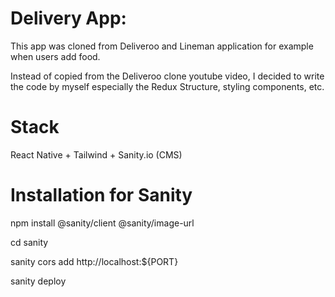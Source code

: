 # Delivery App:
This app was cloned from Deliveroo and Lineman application for example when users add food.

Instead of copied from the Deliveroo clone youtube video, I decided to write the code by myself especially the Redux Structure, styling components, etc.

# Stack
React Native + Tailwind + Sanity.io (CMS)

# Installation for Sanity
npm install @sanity/client @sanity/image-url

cd sanity

sanity cors add http://localhost:${PORT}

sanity deploy

